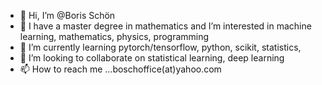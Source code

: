 - 👋 Hi, I’m @Boris Schön 
- 👀 I have a master degree in mathematics and I’m interested in machine learning, mathematics, physics, programming
- 🌱 I’m currently learning pytorch/tensorflow, python, scikit, statistics,
- 💞️ I’m looking to collaborate on statistical learning, deep learning
- 📫 How to reach me ...boschoffice(at)yahoo.com

<!---
BorScho/BorScho is a ✨ special ✨ repository because its `README.md` (this file) appears on your GitHub profile.
You can click the Preview link to take a look at your changes.
--->
